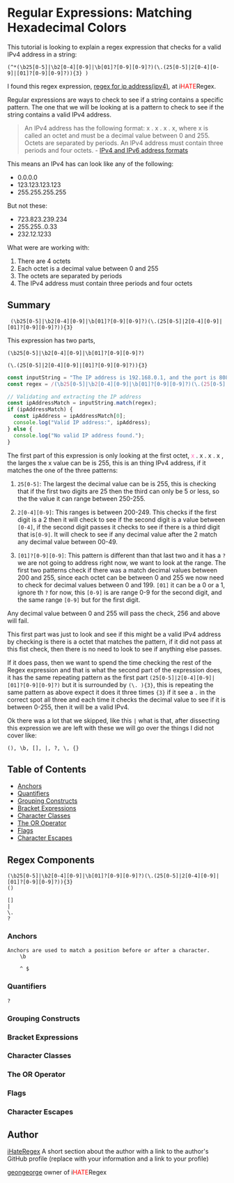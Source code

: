# Regular Expressions: Matching Hexadecimal Colors

This tutorial is looking to explain a regex expression that checks for a valid IPv4 address in a string: 
```regex
(^*(\b25[0-5]|\b2[0-4][0-9]|\b[01]?[0-9][0-9]?)(\.(25[0-5]|2[0-4][0-9]|[01]?[0-9][0-9]?)){3} )
```
I found this regex expression, [regex for ip address(ipv4)](https://ihateregex.io/expr/ip/), at i<span style='color: red;'>HATE</span>Regex.

Regular expressions are ways to check to see if a string contains a specific pattern. The one that we will be looking at is a pattern to check to see if the string contains a valid IPv4 address. 

>An IPv4 address has the following format: x . x . x . x, where x is called an octet and must be a decimal value between 0 and 255. Octets are separated by periods. An IPv4 address must contain three periods and four octets.  - [IPv4 and IPv6 address formats](https://www.ibm.com/docs/en/ts3500-tape-library?topic=functionality-ipv4-ipv6-address-formats)

This means an IPv4 has can look like any of the following:
- 0.0.0.0
- 123.123.123.123
- 255.255.255.255

But not these:
- 723.823.239.234
- 255.255..0.33
- 232.12.1233

What were are working with:
1. There are 4 octets
2. Each octet is a decimal value between 0 and 255
3. The octets are separated by periods
4. The IPv4 address must contain three periods and four octets

## Summary

```regex
 (\b25[0-5]|\b2[0-4][0-9]|\b[01]?[0-9][0-9]?)(\.(25[0-5]|2[0-4][0-9]|[01]?[0-9][0-9]?)){3} 
```
This expression has two parts, 

`(\b25[0-5]|\b2[0-4][0-9]|\b[01]?[0-9][0-9]?)` 


`(\.(25[0-5]|2[0-4][0-9]|[01]?[0-9][0-9]?)){3} `



```javascript
const inputString = "The IP address is 192.168.0.1, and the port is 8080";
const regex = /(\b25[0-5]|\b2[0-4][0-9]|\b[01]?[0-9][0-9]?)(\.(25[0-5]|2[0-4][0-9]|[01]?[0-9][0-9]?)){3}/;

// Validating and extracting the IP address
const ipAddressMatch = inputString.match(regex);
if (ipAddressMatch) {
  const ipAddress = ipAddressMatch[0];
  console.log("Valid IP address:", ipAddress);
} else {
  console.log("No valid IP address found.");
}
```

The first part of this expression is only looking at the first octet, <span title="first octet" style='color: hotpink;'>x</span> . x . x . x , the larges the x value can be is 255, this is an thing IPv4 address, if it matches the one of the three patterns:

1. `25[0-5]`: The largest the decimal value can be is 255, this is checking that if the first two digits are 25 then the third can only be 5 or less, so the the value it can range between 250-255.

2. `2[0-4][0-9]`: This ranges is between 200-249. This checks if the first digit is a 2 then it will check to see if the second digit is a value between `[0-4]`, if the second digit passes it checks to see if there is a third digit that is`[0-9]`. It will check to see if any decimal value after the 2 match any decimal value between 00-49.

3. `[01]?[0-9][0-9]`: This pattern is different than that last two and it has a `?` we are not going to address right now, we want to look at the range. The first two patterns check if there was a match decimal values between 200 and 255, since each octet can be between 0 and 255 we now need to check for decimal values between 0 and 199. `[01]` it can be a 0 or a 1, ignore th `?` for now, this `[0-9]` is are range 0-9 for the second digit, and the same range `[0-9]` but for the first digit. 

Any decimal value between 0 and 255 will pass the check, 256 and above will fail.

This first part was just to look and see if this might be a valid IPv4 address by checking is there is a octet that matches the pattern, if it did not pass at this fist check, then there is no need to look to see if anything else passes. 

If it does pass, then we want to spend the time checking the rest of the Regex expression and that is what the second part of the expression does, it has the same repeating pattern as the first part `(25[0-5]|2[0-4][0-9]|[01]?[0-9][0-9]?)` but it is surrounded by `(\. ){3}`, this is repeating the same pattern as above expect it does it three times `{3}` if it see a `.` in the correct spot all three and each time it checks the decimal value to see if it is between 0-255, then it will be a valid IPv4. 

Ok there was a lot that we skipped, like this `|` what is that, after dissecting this expression we are left with these  we will go over the things I did not cover like:

 `(), \b, [], |, ?, \, {}`

## Table of Contents

- [Anchors](#anchors)
- [Quantifiers](#quantifiers)
- [Grouping Constructs](#grouping-constructs)
- [Bracket Expressions](#bracket-expressions)
- [Character Classes](#character-classes)
- [The OR Operator](#the-or-operator)
- [Flags](#flags)
- [Character Escapes](#character-escapes)

## Regex Components
	(\b25[0-5]|\b2[0-4][0-9]|\b[01]?[0-9][0-9]?)(\.(25[0-5]|2[0-4][0-9]|[01]?[0-9][0-9]?)){3}
	()

	[]
	| 
	\.
	?
### Anchors
	Anchors are used to match a position before or after a character.
		\b

		^ $ 
### Quantifiers
	?
### Grouping Constructs

### Bracket Expressions

### Character Classes

### The OR Operator

### Flags

### Character Escapes

## Author
[iHateRegex](https://ihateregex.io/expr/ip/)
A short section about the author with a link to the author's GitHub profile (replace with your information and a link to your profile)


[geongeorge](https://github.com/geongeorge) owner of i<span style='color: red;'>HATE</span>Regex 
